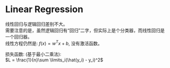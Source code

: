# Linear Regression  
线性回归与逻辑回归差别不大。  
需要注意的是，虽然逻辑回归有“回归”二字，但实际上是个分类器，而线性回归是一个回归器。  
线性方程仍然是: $f(x) = w^Tx + b$, 没有激活函数。

损失函数: (基于最小二乘法):  
$L = \frac{1}{n}\sum \limits_i(\hat(y_i) - y_i)^2$
